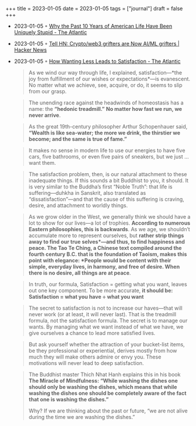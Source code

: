 +++
title = 2023-01-05
date = 2023-01-05
tags = ["journal"]
draft = false
+++

-   2023-01-05 ◦ [Why the Past 10 Years of American Life Have Been Uniquely Stupid - The Atlantic](https://www.theatlantic.com/magazine/archive/2022/05/social-media-democracy-trust-babel/629369/)
-   2023-01-05 ◦ [Tell HN: Crypto/web3 grifters are Now AI/ML grifters | Hacker News](https://news.ycombinator.com/item?id=34254377)
-   2023-01-05 ◦ [How Wanting Less Leads to Satisfaction - The Atlantic](https://www.theatlantic.com/magazine/archive/2022/03/why-we-are-never-satisfied-happiness/621304/)

    > As we wind our way through life, I explained, satisfaction—\*the joy from fulfillment of our wishes or expectations\*—is evanescent. No matter what we achieve, see, acquire, or do, it seems to slip from our grasp.

    <!--quoteend-->

    > The unending race against the headwinds of homeostasis has a name: the **“hedonic treadmill.”** **No matter how fast we run, we never arrive**.

    <!--quoteend-->

    > As the great 19th-century philosopher Arthur Schopenhauer said, **“Wealth is like sea-water; the more we drink, the thirstier we become; and the same is true of fame.”**

    <!--quoteend-->

    > It makes no sense in modern life to use our energies to have five cars, five bathrooms, or even five pairs of sneakers, but we just … want them.

    <!--quoteend-->

    > The satisfaction problem, then, is our natural attachment to these inadequate things. If this sounds a bit Buddhist to you, it should. It is very similar to the Buddha’s first “Noble Truth”: that life is suffering—duhkha in Sanskrit, also translated as “dissatisfaction”—and that the cause of this suffering is craving, desire, and attachment to worldly things.

    <!--quoteend-->

    > As we grow older in the West, we generally think we should have a lot to show for our lives—a lot of trophies. **According to numerous Eastern philosophies, this is backwards**. As we age, we shouldn’t accumulate more to represent ourselves, but **rather strip things away to find our true selves\*—and thus, to find happiness and peace. The Tao Te Ching, a Chinese text compiled around the fourth century B.C. that is the foundation of Taoism, makes this point with elegance: \*People would be content with their simple, everyday lives, in harmony, and free of desire. When there is no desire, all things are at peace**.

    <!--quoteend-->

    > In truth, our formula, Satisfaction = getting what you want, leaves out one key component. To be more accurate, **it should be: Satisfaction = what you have ÷ what you want**

    <!--quoteend-->

    > The secret to satisfaction is not to increase our haves—that will never work (or at least, it will never last). That is the treadmill formula, not the satisfaction formula. The secret is to manage our wants. By managing what we want instead of what we have, we give ourselves a chance to lead more satisfied lives.

    <!--quoteend-->

    > But ask yourself whether the attraction of your bucket-list items, be they professional or experiential, derives mostly from how much they will make others admire or envy you. These motivations will never lead to deep satisfaction.

    <!--quoteend-->

    > The Buddhist master Thich Nhat Hanh explains this in his book **The Miracle of Mindfulness: “While washing the dishes one should only be washing the dishes, which means that while washing the dishes one should be completely aware of the fact that one is washing the dishes.”**
    >
    > Why? If we are thinking about the past or future, “we are not alive during the time we are washing the dishes.”

